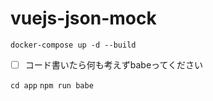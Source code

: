 # vuejs-json-mock

`docker-compose up -d --build`

- [ ] コード書いたら何も考えずbabeってください

`cd app`
`npm run babe`
